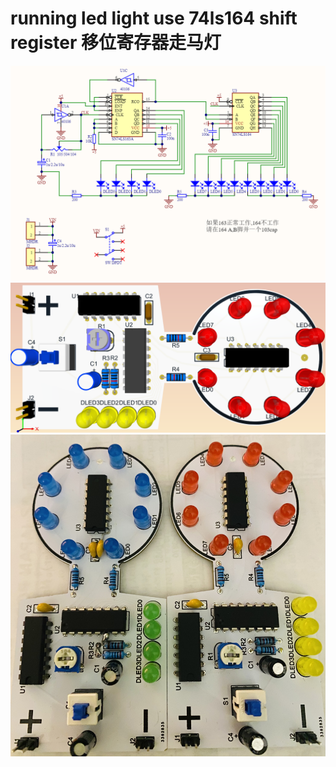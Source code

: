 # running led light use 74ls164 shift register 移位寄存器走马灯  
![SCH](https://github.com/LZH-ang/Digital-Circuit-Practice/blob/main/running%20led%20light%20use%2074ls164%20shift%20register%20%E7%A7%BB%E4%BD%8D%E5%AF%84%E5%AD%98%E5%99%A8%E8%B5%B0%E9%A9%AC%E7%81%AF/SCH.png)
![PCB3D](https://github.com/LZH-ang/Digital-Circuit-Practice/blob/main/running%20led%20light%20use%2074ls164%20shift%20register%20%E7%A7%BB%E4%BD%8D%E5%AF%84%E5%AD%98%E5%99%A8%E8%B5%B0%E9%A9%AC%E7%81%AF/PCB3D.png)  
![PCBA](https://github.com/LZH-ang/Digital-Circuit-Practice/blob/main/running%20led%20light%20use%2074ls164%20shift%20register%20%E7%A7%BB%E4%BD%8D%E5%AF%84%E5%AD%98%E5%99%A8%E8%B5%B0%E9%A9%AC%E7%81%AF/PCBA.JPG)  
